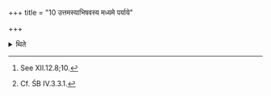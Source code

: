 +++
title = "10 उत्तमस्याभिषवस्य मध्यमे पर्याये"

+++

<details><summary>थिते</summary>

10. In the middle round of the last pressing,[^1] they hold the Soma stalks) amply, (uttering) br̥had, br̥had...[^2]  

[^1]: See XII.12.8;10.  

[^2]: Cf. ŚB IV.3.3.1.  
</details>
